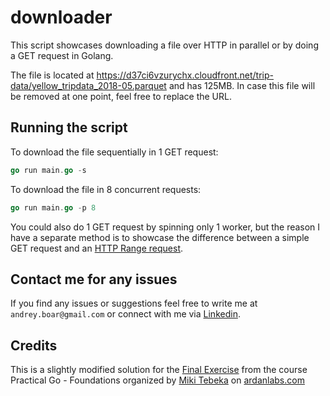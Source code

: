 # downloader

This script showcases downloading a file over HTTP in parallel or by doing a GET request in Golang.

The file is located at https://d37ci6vzurychx.cloudfront.net/trip-data/yellow_tripdata_2018-05.parquet and has 125MB. In
case this file will be removed at one point, feel free to replace the URL.

## Running the script

To download the file sequentially in 1 GET request:

```go
go run main.go -s
```

To download the file in 8 concurrent requests:

```go
go run main.go -p 8
```

You could also do 1 GET request by spinning only 1 worker, but the reason I have a separate method is to showcase the
difference between a simple GET request and
an [HTTP Range request](https://developer.mozilla.org/en-US/docs/Web/HTTP/Range_requests).

## Contact me for any issues

If you find any issues or suggestions feel free to write me at `andrey.boar@gmail.com` or connect with me
via [Linkedin](https://www.linkedin.com/in/andrei-boar-7aa32ab7/).

## Credits

This is a slightly modified solution for the [Final Exercise](https://www.353solutions.com/c/znga/dld.html) from the
course Practical Go - Foundations organized by [Miki
Tebeka](https://twitter.com/tebeka) on [ardanlabs.com](https://www.ardanlabs.com/)